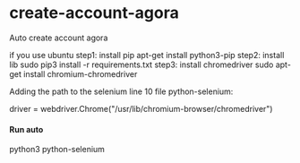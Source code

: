 # create-account-agora
Auto create account agora

if you use ubuntu
step1: install pip
apt-get install python3-pip
step2: install lib
sudo pip3 install -r requirements.txt
step3: install chromedriver 
sudo apt-get install chromium-chromedriver

Adding the path to the selenium line 10 file python-selenium:

driver = webdriver.Chrome("/usr/lib/chromium-browser/chromedriver")


#### Run auto ####
python3 python-selenium
